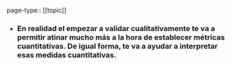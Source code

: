 page-type:: [[topic]]
- ### En realidad el empezar a validar cualitativamente te va a permitir atinar mucho más a la hora de establecer métricas cuantitativas. De igual forma, te va a ayudar a interpretar esas medidas cuantitativas.




